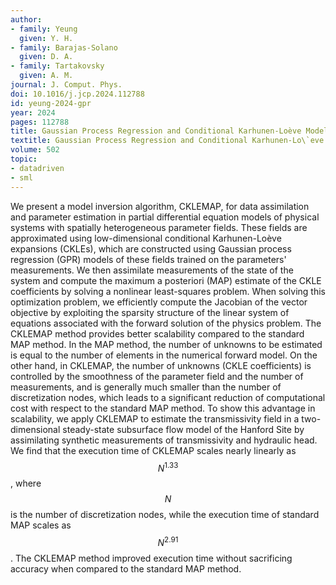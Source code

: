 ```yaml
---
author:
- family: Yeung
  given: Y. H.
- family: Barajas-Solano
  given: D. A.
- family: Tartakovsky
  given: A. M.
journal: J. Comput. Phys.
doi: 10.1016/j.jcp.2024.112788
id: yeung-2024-gpr
year: 2024
pages: 112788
title: Gaussian Process Regression and Conditional Karhunen-Loève Models for Data Assimilation in Inverse Problems
textitle: Gaussian Process Regression and Conditional Karhunen-Lo\`eve Models for Data Assimilation in Inverse Problems
volume: 502
topic:
- datadriven
- sml
---
```


We present a model inversion algorithm, CKLEMAP, for data assimilation and parameter estimation in partial differential equation models of physical systems with spatially heterogeneous parameter fields. These fields are approximated using low-dimensional conditional Karhunen-Loève expansions (CKLEs), which are constructed using Gaussian process regression (GPR) models of these fields trained on the parameters' measurements. We then assimilate measurements of the state of the system and compute the maximum a posteriori (MAP) estimate of the CKLE coefficients by solving a nonlinear least-squares problem. When solving this optimization problem, we efficiently compute the Jacobian of the vector objective by exploiting the sparsity structure of the linear system of equations associated with the forward solution of the physics problem. The CKLEMAP method provides better scalability compared to the standard MAP method. In the MAP method, the number of unknowns to be estimated is equal to the number of elements in the numerical forward model. On the other hand, in CKLEMAP, the number of unknowns (CKLE coefficients) is controlled by the smoothness of the parameter field and the number of measurements, and is generally much smaller than the number of discretization nodes, which leads to a significant reduction of computational cost with respect to the standard MAP method. To show this advantage in scalability, we apply CKLEMAP to estimate the transmissivity field in a two-dimensional steady-state subsurface flow model of the Hanford Site by assimilating synthetic measurements of transmissivity and hydraulic head. We find that the execution time of CKLEMAP scales nearly linearly as $$N^{1.33}$$, where $$N$$ is the number of discretization nodes, while the execution time of standard MAP scales as $$N^{2.91}$$. The CKLEMAP method improved execution time without sacrificing accuracy when compared to the standard MAP method.
